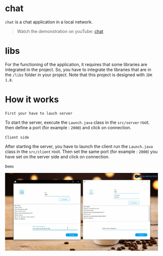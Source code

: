 
# chat
`chat` is a chat application in a local network.

>Watch the demonstration on youTube: [chat](https://youtu.be/7Lsckb7YThk)

# libs

For the functioning of the application, it requires that some libraries are integrated in the project. So, you have to integrate the libraries that are in the `/libs` folder in your project.
Note that this project is designed with `JDK 1.8`.

# How it works

`First your have to lauch server`

To start the server, execute the `Launch.java` class in the `src/server` root.
then define a port (for example : `2000`) and click on connection.

`Client side`

After starting the server, you have to launch the client run the `Launch.java` class in the `src/client` root. Then set the same port (for example : `2000`) you have set on the server side and click on connection.

`Demo`

![](/imgs/demo.png)
